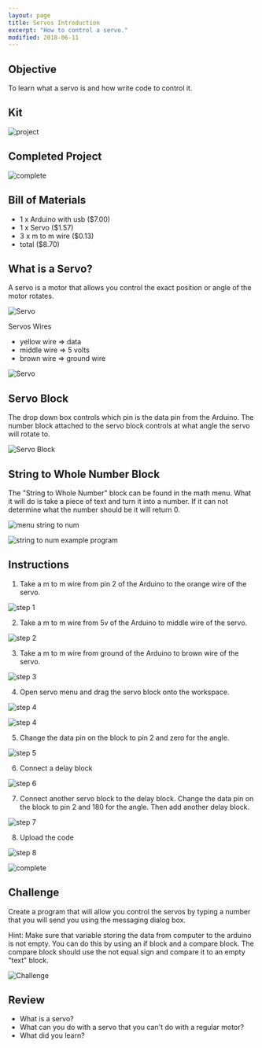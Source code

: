 ```yaml
---
layout: page
title: Servos Introduction
excerpt: "How to control a servo."
modified: 2018-06-11
---
```


## Objective

To learn what a servo is and how write code to control it.

## Kit

![project](/images/maker-camp/day-2/servos-intro/project.jpg)

## Completed Project

![complete](/images/maker-camp/day-2/servos-intro/complete.gif)

## Bill of Materials 

- 1 x Arduino with usb  ($7.00) 
- 1 x Servo ($1.57)
- 3 x m to m wire ($0.13)
- total ($8.70)

## What is a Servo?

A servo is a motor that allows you control the exact position or angle of the motor rotates.

![Servo](/images/maker-camp/day-2/servos-intro/servo.jpg)

Servos Wires

- yellow wire =>  data
- middle wire => 5 volts
- brown wire => ground wire 

![Servo](/images/arduino-block/lesson-3/step3.jpg)

## Servo Block

The drop down box controls which pin is the data pin from the Arduino.  The number block attached to the servo block controls at what angle the servo will rotate to.

![Servo Block](/images/maker-camp/day-2/servos-intro/servo_block.png)

## String to Whole Number Block

The "String to Whole Number" block can be found in the math menu.  What it will do is take a piece of text and turn it into a number.  If it can not determine what the number should be it will return 0.

![menu string to num](/images/maker-camp/day-2/servos-intro/string_to_whole_number_menu.png#img-phone)

![string to num example program](/images/maker-camp/day-2/servos-intro/string_to_whole_number_example.png#img-phone)


## Instructions

1) Take a m to m wire from pin 2 of the Arduino to the orange wire of the servo.

![step 1](/images/maker-camp/day-2/servos-intro/step_1.jpg)

2) Take a m to m wire from 5v of the Arduino to middle wire of the servo.

![step 2](/images/maker-camp/day-2/servos-intro/step_2.jpg)

3) Take a m to m wire from ground of the Arduino to brown wire of the servo.

![step 3](/images/maker-camp/day-2/servos-intro/step_3.jpg)

4) Open servo menu and drag the servo block onto the workspace.

![step 4](/images/maker-camp/day-2/servos-intro/step_4a.png#img-phone)

![step 4](/images/maker-camp/day-2/servos-intro/step_4b.png#img-phone)

5) Change the data pin on the block to pin 2 and zero for the angle.

![step 5](/images/maker-camp/day-2/servos-intro/step_5.png#img-phone)

6) Connect a delay block 

![step 6](/images/maker-camp/day-2/servos-intro/step_6.png#img-phone)

7) Connect another servo block to the delay block. Change the data pin on the block to pin 2 and 180 for the angle.  Then add another delay block.

![step 7](/images/maker-camp/day-2/servos-intro/step_7.png#img-phone)

8) Upload the code

![step 8](/images/upload-1.png)

![complete](/images/maker-camp/day-2/servos-intro/complete.gif)


## Challenge 

Create a program that will allow you control the servos by typing a number that you will send you using the messaging dialog box.  

Hint:  Make sure that variable storing the data from computer to the arduino is not empty.  You can do this by using an if block and a compare block.  The compare block should use the not equal sign and compare it to an empty "text" block.

![Challenge](/images/maker-camp/day-2/servos-intro/challenge.gif#img-phone)


## Review

- What is a servo?
- What can you do with a servo that you can't do with a regular motor?
- What did you learn?


